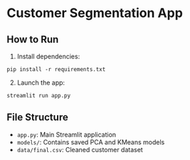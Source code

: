 # Customer Segmentation App

## How to Run
1. Install dependencies:
```
pip install -r requirements.txt
```

2. Launch the app:
```
streamlit run app.py
```

## File Structure
- `app.py`: Main Streamlit application
- `models/`: Contains saved PCA and KMeans models
- `data/final.csv`: Cleaned customer dataset
